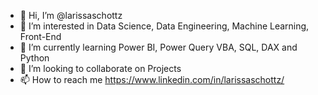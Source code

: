 - 👋 Hi, I’m @larissaschottz
- 👀 I’m interested in Data Science, Data Engineering, Machine Learning, Front-End
- 🌱 I’m currently learning Power BI, Power Query VBA, SQL, DAX and Python
- 💞️ I’m looking to collaborate on Projects 
- 📫 How to reach me https://www.linkedin.com/in/larissaschottz/

<!---
larissaschottz/larissaschottz is a ✨ special ✨ repository because its `README.md` (this file) appears on your GitHub profile.
You can click the Preview link to take a look at your changes.
--->
